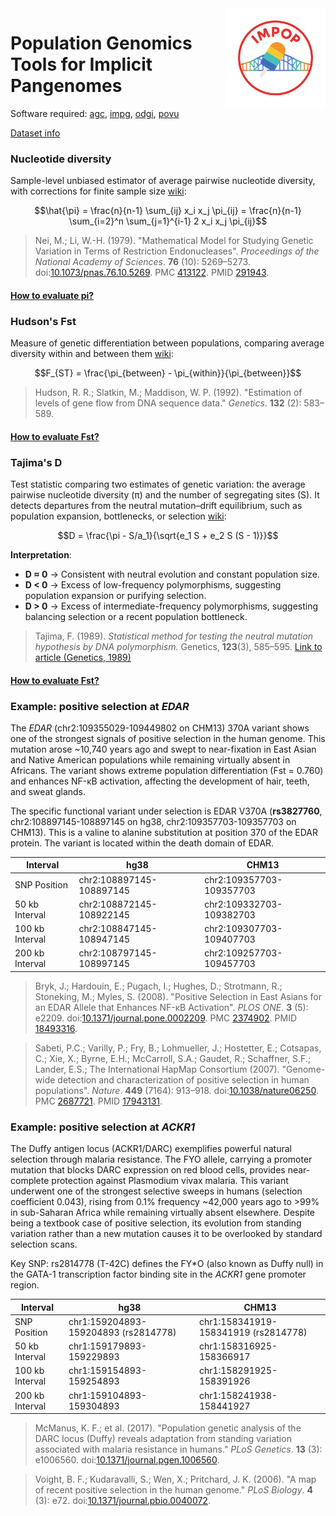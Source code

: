 <img src="img/impop1.png" alt="implicit pangenome diagram" align="right" width="160" />

# Population Genomics Tools for Implicit Pangenomes

Software required: [agc](https://github.com/refresh-bio/agc), [impg](https://github.com/pangenome/impg), [odgi](https://github.com/pangenome/odgi), [povu](https://github.com/pangenome/povu)

[Dataset info](doc/where_hprc_data.md)


### Nucleotide diversity

Sample-level unbiased estimator of average pairwise nucleotide diversity, with corrections for finite sample size [wiki](https://en.wikipedia.org/wiki/Nucleotide_diversity):

$$\hat{\pi} = \frac{n}{n-1} \sum_{ij} x_i x_j \pi_{ij} = \frac{n}{n-1} \sum_{i=2}^n \sum_{j=1}^{i-1} 2 x_i x_j \pi_{ij}$$

> Nei, M.; Li, W.-H. (1979). "Mathematical Model for Studying Genetic Variation in Terms of Restriction Endonucleases". *Proceedings of the National Academy of Sciences*. **76** (10): 5269–5273. doi:[10.1073/pnas.76.10.5269](https://doi.org/10.1073/pnas.76.10.5269). PMC [413122](https://www.ncbi.nlm.nih.gov/pmc/articles/PMC413122). PMID [291943](https://pubmed.ncbi.nlm.nih.gov/291943/).

#### [How to evaluate pi?](doc/how_pi.md)

### Hudson's Fst 

Measure of genetic differentiation between populations, comparing average diversity within and between them [wiki](https://en.wikipedia.org/wiki/Fixation_index):

$$F_{ST} = \frac{\pi_{between} - \pi_{within}}{\pi_{between}}$$

> Hudson, R. R.; Slatkin, M.; Maddison, W. P. (1992). "Estimation of levels of gene flow from DNA sequence data." *Genetics*. **132** (2): 583–589.


#### [How to evaluate Fst?](doc/how_fst.md)

### Tajima's D 

Test statistic comparing two estimates of genetic variation: the average pairwise nucleotide diversity (π) and the number of segregating sites (S). It detects departures from the neutral mutation–drift equilibrium, such as population expansion, bottlenecks, or selection [wiki](https://en.wikipedia.org/wiki/Tajima%27s_D):

$$D = \frac{\pi - S/a_1}{\sqrt{e_1 S + e_2 S (S - 1)}}$$

**Interpretation**:  
- **D ≈ 0** → Consistent with neutral evolution and constant population size.  
- **D < 0** → Excess of low-frequency polymorphisms, suggesting population expansion or purifying selection.  
- **D > 0** → Excess of intermediate-frequency polymorphisms, suggesting balancing selection or a recent population bottleneck.  

> Tajima, F. (1989). *Statistical method for testing the neutral mutation hypothesis by DNA polymorphism.* Genetics, **123**(3), 585–595.  [Link to article (Genetics, 1989)](https://www.genetics.org/content/123/3/585)

#### [How to evaluate Fst?](doc/how_tjd.md)

### Example: positive selection at *EDAR* 

The *EDAR* (chr2:109355029-109449802 on CHM13) 370A variant shows one of the strongest signals of positive selection in the human genome. This mutation arose ~10,740 years ago and swept to near-fixation in East Asian and Native American populations while remaining virtually absent in Africans. The variant shows extreme population differentiation (Fst = 0.760) and enhances NF-κB activation, affecting the development of hair, teeth, and sweat glands.

The specific functional variant under selection is EDAR V370A (**rs3827760**, chr2:108897145-108897145 on hg38, chr2:109357703-109357703 on CHM13). This is a valine to alanine substitution at position 370 of the EDAR protein. The variant is located within the death domain of EDAR. 

| Interval | **hg38** | **CHM13** |
|----------|----------|-----------|
| SNP Position | chr2:108897145-108897145 | chr2:109357703-109357703 |
| 50 kb Interval | chr2:108872145-108922145 | chr2:109332703-109382703 |
| 100 kb Interval | chr2:108847145-108947145 | chr2:109307703-109407703 |
| 200 kb Interval | chr2:108797145-108997145 | chr2:109257703-109457703 |


> Bryk, J.; Hardouin, E.; Pugach, I.; Hughes, D.; Strotmann, R.; Stoneking, M.; Myles, S. (2008). "Positive Selection in East Asians for an EDAR Allele that Enhances NF-κB Activation". *PLOS ONE*. **3** (5): e2209. doi:[10.1371/journal.pone.0002209](https://doi.org/10.1371/journal.pone.0002209). PMC [2374902](https://www.ncbi.nlm.nih.gov/pmc/articles/PMC2374902). PMID [18493316](https://pubmed.ncbi.nlm.nih.gov/18493316/).

> Sabeti, P.C.; Varilly, P.; Fry, B.; Lohmueller, J.; Hostetter, E.; Cotsapas, C.; Xie, X.; Byrne, E.H.; McCarroll, S.A.; Gaudet, R.; Schaffner, S.F.; Lander, E.S.; The International HapMap Consortium (2007). "Genome-wide detection and characterization of positive selection in human populations". *Nature*. **449** (7164): 913–918. doi:[10.1038/nature06250](https://doi.org/10.1038/nature06250). PMC [2687721](https://www.ncbi.nlm.nih.gov/pmc/articles/PMC2687721). PMID [17943131](https://pubmed.ncbi.nlm.nih.gov/17943131/).


### Example: positive selection at *ACKR1* 

The Duffy antigen locus (ACKR1/DARC) exemplifies powerful natural selection through malaria resistance. The FYO allele, carrying a promoter mutation that blocks DARC expression on red blood cells, provides near-complete protection against Plasmodium vivax malaria. This variant underwent one of the strongest selective sweeps in humans (selection coefficient 0.043), rising from 0.1% frequency ~42,000 years ago to >99% in sub-Saharan Africa while remaining virtually absent elsewhere. Despite being a textbook case of positive selection, its evolution from standing variation rather than a new mutation causes it to be overlooked by standard selection scans.


Key SNP: rs2814778 (T-42C) defines the FY\*O (also known as Duffy null) in the GATA-1 transcription factor binding site in the *ACKR1* gene promoter region. 

| Interval | **hg38** | **CHM13** |
|----------|----------|-----------|
| SNP Position | chr1:159204893-159204893 (rs2814778) | chr1:158341919-158341919 (rs2814778) |
| 50 kb Interval | chr1:159179893-159229893 | chr1:158316925-158366917 |
| 100 kb Interval | chr1:159154893-159254893 | chr1:158291925-158391926 |
| 200 kb Interval | chr1:159104893-159304893 | chr1:158241938-158441927 |


> McManus, K. F.; et al. (2017). "Population genetic analysis of the DARC locus (Duffy) reveals adaptation from standing variation associated with malaria resistance in humans." *PLoS Genetics*. **13** (3): e1006560. doi:[10.1371/journal.pgen.1006560](https://doi.org/10.1371/journal.pgen.1006560).

> Voight, B. F.; Kudaravalli, S.; Wen, X.; Pritchard, J. K. (2006). "A map of recent positive selection in the human genome." *PLoS Biology*. **4** (3): e72. doi:[10.1371/journal.pbio.0040072](https://doi.org/10.1371/journal.pbio.0040072).



